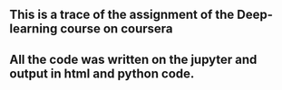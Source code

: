 ## This is a trace of the assignment of the Deep-learning course on coursera

## All the code was written on the jupyter and output in html and python code. 

